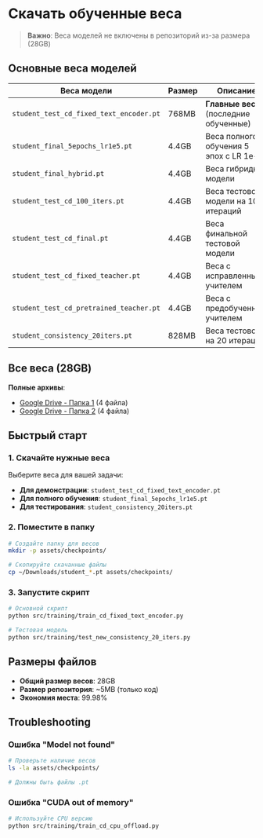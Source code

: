 # Скачать обученные веса

> **Важно**: Веса моделей не включены в репозиторий из-за размера (28GB)

## Основные веса моделей

| Веса модели | Размер | Описание | Ссылка |
|-------------|--------|----------|--------|
| `student_test_cd_fixed_text_encoder.pt` | 768MB | **Главные веса** (последние обученные) | [Google Drive](https://drive.google.com/drive/u/2/folders/1UIpo6Ac-UimM03qLn6Ty6g4D56GRo21d) |
| `student_final_5epochs_lr1e5.pt` | 4.4GB | Веса полного обучения 5 эпох с LR 1e-5 | [Google Drive](https://drive.google.com/drive/u/3/folders/14Frua7p6ZejptuRrXo_O9dEFwIYtdi0t) |
| `student_final_hybrid.pt` | 4.4GB | Веса гибридной модели | [Google Drive](https://drive.google.com/drive/u/3/folders/14Frua7p6ZejptuRrXo_O9dEFwIYtdi0t) |
| `student_test_cd_100_iters.pt` | 4.4GB | Веса тестовой модели на 100 итераций | [Google Drive](https://drive.google.com/drive/u/3/folders/14Frua7p6ZejptuRrXo_O9dEFwIYtdi0t) |
| `student_test_cd_final.pt` | 4.4GB | Веса финальной тестовой модели | [Google Drive](https://drive.google.com/drive/u/2/folders/1UIpo6Ac-UimM03qLn6Ty6g4D56GRo21d) |
| `student_test_cd_fixed_teacher.pt` | 4.4GB | Веса с исправленным учителем | [Google Drive](https://drive.google.com/drive/u/2/folders/1UIpo6Ac-UimM03qLn6Ty6g4D56GRo21d) |
| `student_test_cd_pretrained_teacher.pt` | 4.4GB | Веса с предобученным учителем | [Google Drive](https://drive.google.com/drive/u/2/folders/1UIpo6Ac-UimM03qLn6Ty6g4D56GRo21d) |
| `student_consistency_20iters.pt` | 828MB | Веса тестовой на 20 итераций | [Google Drive](https://drive.google.com/drive/u/3/folders/14Frua7p6ZejptuRrXo_O9dEFwIYtdi0t) |

## Все веса (28GB)

**Полные архивы**: 
- [Google Drive - Папка 1](https://drive.google.com/drive/u/2/folders/1UIpo6Ac-UimM03qLn6Ty6g4D56GRo21d) (4 файла)
- [Google Drive - Папка 2](https://drive.google.com/drive/u/3/folders/14Frua7p6ZejptuRrXo_O9dEFwIYtdi0t) (4 файла)

## Быстрый старт

### 1. Скачайте нужные веса
Выберите веса для вашей задачи:
- **Для демонстрации**: `student_test_cd_fixed_text_encoder.pt`
- **Для полного обучения**: `student_final_5epochs_lr1e5.pt`
- **Для тестирования**: `student_consistency_20iters.pt`

### 2. Поместите в папку
```bash
# Создайте папку для весов
mkdir -p assets/checkpoints/

# Скопируйте скачанные файлы
cp ~/Downloads/student_*.pt assets/checkpoints/
```

### 3. Запустите скрипт
```bash
# Основной скрипт
python src/training/train_cd_fixed_text_encoder.py

# Тестовая модель
python src/training/test_new_consistency_20_iters.py
```

## Размеры файлов

- **Общий размер весов**: 28GB
- **Размер репозитория**: ~5MB (только код)
- **Экономия места**: 99.98%

## Troubleshooting

### Ошибка "Model not found"
```bash
# Проверьте наличие весов
ls -la assets/checkpoints/

# Должны быть файлы .pt
```

### Ошибка "CUDA out of memory"
```bash
# Используйте CPU версию
python src/training/train_cd_cpu_offload.py
```
